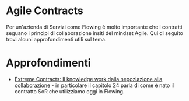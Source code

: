 # Agile Contracts

Per un'azienda di Servizi come Flowing è molto importante che i contratti seguano i principi di collaborazione insiti del mindset Agile. Qui di seguito trovi alcuni approfondimenti utili sul tema.

Approfondimenti
===============

- [Extreme Contracts: Il knowledge work dalla negoziazione alla collaborazione](https://www.amazon.it/Extreme-Contracts-knowledge-negoziazione-collaborazione/dp/1973312522) - in particolare il capitolo 24 parla di come è nato il contratto SoR che utilizziamo oggi in Flowing.